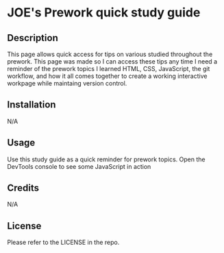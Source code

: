 # JOE's Prework quick study guide

## Description

This page allows quick access for tips on various studied throughout the prework. 
This page was made so I can access these tips any time I need a reminder of the prework topics
I learned HTML, CSS, JavaScript, the git workflow, and how it all comes together to create a working interactive workpage while maintaing version control.

## Installation

N/A

## Usage

Use this study guide as a quick reminder for prework topics.
Open the DevTools console to see some JavaScript in action

## Credits

N/A

## License

Please refer to the LICENSE in the repo.